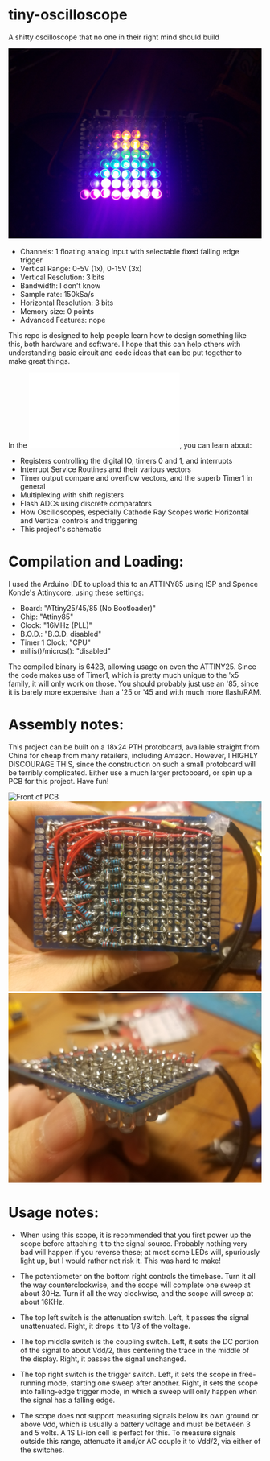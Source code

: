 # tiny-oscilloscope
A shitty oscilloscope that no one in their right mind should build

![Showing a sine wave](assets/sine.jpg)

- Channels: 1 floating analog input with selectable fixed falling edge trigger
- Vertical Range: 0-5V (1x), 0-15V (3x)
- Vertical Resolution: 3 bits
- Bandwidth: I don't know
- Sample rate: 150kSa/s
- Horizontal Resolution: 3 bits
- Memory size: 0 points
- Advanced Features: nope

This repo is designed to help people learn how to design something 
like this, both hardware and software. I hope that this can help others
with understanding basic circuit and code ideas that can be put together 
to make great things.

In the ![design notes document](/design.md), you can learn about:
- Registers controlling the digital IO, timers 0 and 1, and interrupts
- Interrupt Service Routines and their various vectors
- Timer output compare and overflow vectors, and the superb Timer1 in general
- Multiplexing with shift registers
- Flash ADCs using discrete comparators
- How Oscilloscopes, especially Cathode Ray Scopes work: Horizontal and Vertical controls and triggering
- This project's schematic

# Compilation and Loading:

I used the Arduino IDE to upload this to an ATTINY85 using ISP and
Spence Konde's Attinycore, using these settings:

- Board: "ATtiny25/45/85 (No Bootloader)"
- Chip: "Attiny85"
- Clock: "16MHz (PLL)"
- B.O.D.: "B.O.D. disabled"
- Timer 1 Clock: "CPU"
- millis()/micros(): "disabled"

The compiled binary is 642B, allowing usage on even the ATTINY25. Since the 
code makes use of Timer1, which is pretty much unique to the 'x5 family, 
it will only work on those. You should probably just use an '85, since it is 
barely more expensive than a '25 or '45 and with much more flash/RAM.

# Assembly notes:

This project can be built on a 18x24 PTH protoboard, available straight
from China for cheap from many retailers, including Amazon. However, I HIGHLY
DISCOURAGE THIS, since the construction on such a small protoboard will be 
terribly complicated. Either use a much larger protoboard, or spin up a PCB for
this project. Have fun!

![Front of PCB](assets/front.png)
![Back of PCB](assets/back.jpg)
![Back of PCB, diagonal view](assets/grid.jpg)

# Usage notes:

- When using this scope, it is recommended that you first power up the scope 
before attaching it to the signal source. Probably nothing very bad will happen
if you reverse these; at most some LEDs will, spuriously light up, but I would 
rather not risk it. This was hard to make!

- The potentiometer on the bottom right controls the timebase. Turn it all the
way counterclockwise, and the scope will complete one sweep at about 30Hz. Turn
if all the way clockwise, and the scope will sweep at about 16KHz. 

- The top left switch is the attenuation switch. Left, it passes the signal 
unattenuated. Right, it drops it to 1/3 of the voltage.

- The top middle switch is the coupling switch. Left, it sets the DC portion of 
the signal to about Vdd/2, thus centering the trace in the middle of the display.
Right, it passes the signal unchanged.

- The top right switch is the trigger switch. Left, it sets the scope in free-
running mode, starting one sweep after another. Right, it sets the scope into
falling-edge trigger mode, in which a sweep will only happen when the signal 
has a falling edge.

- The scope does not support measuring signals below its own ground or above Vdd, 
which is usually a battery voltage and must be between 3 and 5 volts. A 1S 
Li-ion cell is perfect for this. To measure signals outside this range, attenuate 
it and/or AC couple it to Vdd/2, via either of the switches. 
